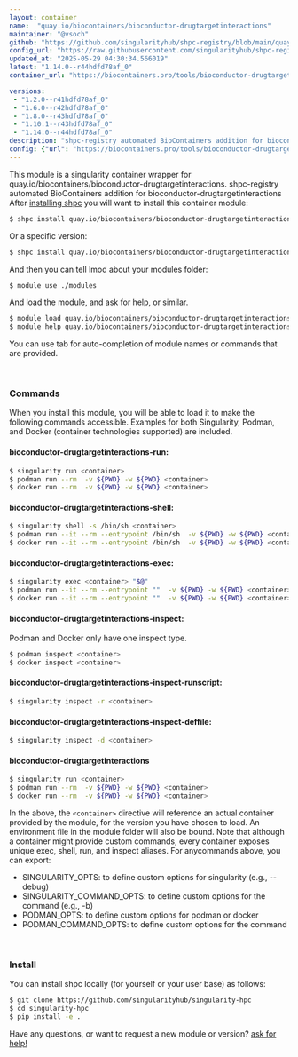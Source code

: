 ```yaml
---
layout: container
name:  "quay.io/biocontainers/bioconductor-drugtargetinteractions"
maintainer: "@vsoch"
github: "https://github.com/singularityhub/shpc-registry/blob/main/quay.io/biocontainers/bioconductor-drugtargetinteractions/container.yaml"
config_url: "https://raw.githubusercontent.com/singularityhub/shpc-registry/main/quay.io/biocontainers/bioconductor-drugtargetinteractions/container.yaml"
updated_at: "2025-05-29 04:30:34.566019"
latest: "1.14.0--r44hdfd78af_0"
container_url: "https://biocontainers.pro/tools/bioconductor-drugtargetinteractions"

versions:
 - "1.2.0--r41hdfd78af_0"
 - "1.6.0--r42hdfd78af_0"
 - "1.8.0--r43hdfd78af_0"
 - "1.10.1--r43hdfd78af_0"
 - "1.14.0--r44hdfd78af_0"
description: "shpc-registry automated BioContainers addition for bioconductor-drugtargetinteractions"
config: {"url": "https://biocontainers.pro/tools/bioconductor-drugtargetinteractions", "maintainer": "@vsoch", "description": "shpc-registry automated BioContainers addition for bioconductor-drugtargetinteractions", "latest": {"1.14.0--r44hdfd78af_0": "sha256:f3db2503cc6b721e96e2011d6ed21ce08b53e3b3de202b4daa8423ef65be64e3"}, "tags": {"1.2.0--r41hdfd78af_0": "sha256:f4a5fbcdf15387e7a12cbe49a425bba98057888b7b7efb1e9ebedc976f966bad", "1.6.0--r42hdfd78af_0": "sha256:a16b312c10d1d2ce4405d65b40aa7e1dc1f3a4b42b25a510f9022b95f9df44b4", "1.8.0--r43hdfd78af_0": "sha256:f23c3bbeefaaba4e3404749e19410e535cfd280a4d1e865fb97c8b8a7cccf045", "1.10.1--r43hdfd78af_0": "sha256:2fa3c40a3a648bcfa3eb3db6ab5628f5cbb83c9fb6248fb8aaf3345841d0c41b", "1.14.0--r44hdfd78af_0": "sha256:f3db2503cc6b721e96e2011d6ed21ce08b53e3b3de202b4daa8423ef65be64e3"}, "docker": "quay.io/biocontainers/bioconductor-drugtargetinteractions"}
---
```


This module is a singularity container wrapper for quay.io/biocontainers/bioconductor-drugtargetinteractions.
shpc-registry automated BioContainers addition for bioconductor-drugtargetinteractions
After [installing shpc](#install) you will want to install this container module:


```bash
$ shpc install quay.io/biocontainers/bioconductor-drugtargetinteractions
```

Or a specific version:

```bash
$ shpc install quay.io/biocontainers/bioconductor-drugtargetinteractions:1.14.0--r44hdfd78af_0
```

And then you can tell lmod about your modules folder:

```bash
$ module use ./modules
```

And load the module, and ask for help, or similar.

```bash
$ module load quay.io/biocontainers/bioconductor-drugtargetinteractions/1.14.0--r44hdfd78af_0
$ module help quay.io/biocontainers/bioconductor-drugtargetinteractions/1.14.0--r44hdfd78af_0
```

You can use tab for auto-completion of module names or commands that are provided.

<br>

### Commands

When you install this module, you will be able to load it to make the following commands accessible.
Examples for both Singularity, Podman, and Docker (container technologies supported) are included.

#### bioconductor-drugtargetinteractions-run:

```bash
$ singularity run <container>
$ podman run --rm  -v ${PWD} -w ${PWD} <container>
$ docker run --rm  -v ${PWD} -w ${PWD} <container>
```

#### bioconductor-drugtargetinteractions-shell:

```bash
$ singularity shell -s /bin/sh <container>
$ podman run --it --rm --entrypoint /bin/sh  -v ${PWD} -w ${PWD} <container>
$ docker run --it --rm --entrypoint /bin/sh  -v ${PWD} -w ${PWD} <container>
```

#### bioconductor-drugtargetinteractions-exec:

```bash
$ singularity exec <container> "$@"
$ podman run --it --rm --entrypoint ""  -v ${PWD} -w ${PWD} <container> "$@"
$ docker run --it --rm --entrypoint ""  -v ${PWD} -w ${PWD} <container> "$@"
```

#### bioconductor-drugtargetinteractions-inspect:

Podman and Docker only have one inspect type.

```bash
$ podman inspect <container>
$ docker inspect <container>
```

#### bioconductor-drugtargetinteractions-inspect-runscript:

```bash
$ singularity inspect -r <container>
```

#### bioconductor-drugtargetinteractions-inspect-deffile:

```bash
$ singularity inspect -d <container>
```



#### bioconductor-drugtargetinteractions

```bash
$ singularity run <container>
$ podman run --rm  -v ${PWD} -w ${PWD} <container>
$ docker run --rm  -v ${PWD} -w ${PWD} <container>
```


In the above, the `<container>` directive will reference an actual container provided
by the module, for the version you have chosen to load. An environment file in the
module folder will also be bound. Note that although a container
might provide custom commands, every container exposes unique exec, shell, run, and
inspect aliases. For anycommands above, you can export:

 - SINGULARITY_OPTS: to define custom options for singularity (e.g., --debug)
 - SINGULARITY_COMMAND_OPTS: to define custom options for the command (e.g., -b)
 - PODMAN_OPTS: to define custom options for podman or docker
 - PODMAN_COMMAND_OPTS: to define custom options for the command

<br>

### Install

You can install shpc locally (for yourself or your user base) as follows:

```bash
$ git clone https://github.com/singularityhub/singularity-hpc
$ cd singularity-hpc
$ pip install -e .
```

Have any questions, or want to request a new module or version? [ask for help!](https://github.com/singularityhub/singularity-hpc/issues)